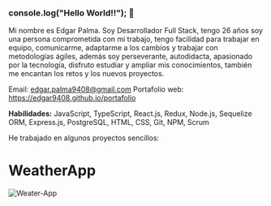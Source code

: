 ### console.log("Hello World!!"); 👋

Mi nombre es Edgar Palma. Soy Desarrollador Full Stack, tengo 26 años soy una persona comprometida con mi trabajo, tengo facilidad para trabajar en equipo, comunicarme, adaptarme a los cambios y trabajar con metodologías ágiles, además soy perseverante, autodidacta, apasionado por la tecnología, disfruto estudiar y ampliar mis conocimientos, también me encantan los retos y los nuevos proyectos.

Email: edgar.palma9408@gmail.com
Portafolio web: https://edgar9408.github.io/portafolio

**Habilidades:** JavaScript, TypeScript, React.js, Redux, Node.js, Sequelize ORM, Express.js, PostgreSQL, HTML, CSS, Git, NPM, Scrum

He trabajado en algunos proyectos sencillos:

# WeatherApp
![Weater-App](https://user-images.githubusercontent.com/63587022/106765106-37b7b780-6617-11eb-801e-4678bcb143db.JPG)
